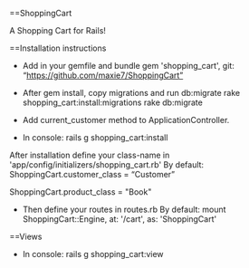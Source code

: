 ==ShoppingCart

A Shopping Cart for Rails!

==Installation instructions

* Add in your gemfile and bundle gem 'shopping_cart', git: “https://github.com/maxie7/ShoppingCart”
* After gem install, copy migrations and run db:migrate rake shopping_cart:install:migrations
rake db:migrate
* Add current_customer method to ApplicationController.

* In console:
  rails g shopping_cart:install

After installation define your class-name in 'app/config/initializers/shopping_cart.rb'
By default: ShoppingCart.customer_class = “Customer”

  ShoppingCart.product_class  = "Book"

* Then define your routes in routes.rb
By default: mount ShoppingCart::Engine, at: '/cart', as: 'ShoppingCart'

==Views

* In console:
  rails g shopping_cart:view
